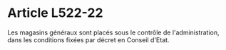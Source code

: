 # Article L522-22

Les magasins généraux sont placés sous le contrôle de l'administration, dans les conditions fixées par décret en Conseil d'Etat.
